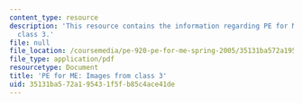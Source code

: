 ```yaml
---
content_type: resource
description: 'This resource contains the information regarding PE for ME: Images from
  class 3.'
file: null
file_location: /coursemedia/pe-920-pe-for-me-spring-2005/35131ba572a195431f5fb85c4ace41de_MITPE_920S05_3.pdf
file_type: application/pdf
resourcetype: Document
title: 'PE for ME: Images from class 3'
uid: 35131ba5-72a1-9543-1f5f-b85c4ace41de
---
```

